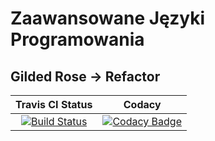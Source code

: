 # Zaawansowane Języki Programowania
## Gilded Rose -> Refactor
| Travis CI Status | Codacy |
|:----:|:----:|
|[![Build Status](https://travis-ci.com/lzielezinska/advanced-programing-languages.svg?branch=master)](https://travis-ci.org/lzielezinska/advanced-programing-languages) | [![Codacy Badge](https://api.codacy.com/project/badge/Grade/362593fea2904e0383bdf71efbd44e3d)](https://www.codacy.com/manual/lzielezinska/advanced-programing-languages?utm_source=github.com&amp;utm_medium=referral&amp;utm_content=lzielezinska/advanced-programing-languages&amp;utm_campaign=Badge_Grade)|
